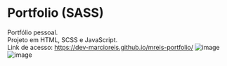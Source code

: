 # Portfolio (SASS)
Portfólio pessoal.<br>
Projeto em HTML, SCSS e JavaScript.<br>
Link de acesso: https://dev-marcioreis.github.io/mreis-portfolio/
![image](https://user-images.githubusercontent.com/122680054/221662938-488f1a90-1bed-4521-bedf-a42471483559.png)
![image](https://user-images.githubusercontent.com/122680054/221851573-01b8f885-80f6-41c1-b8cf-80f4305ecd21.png)


